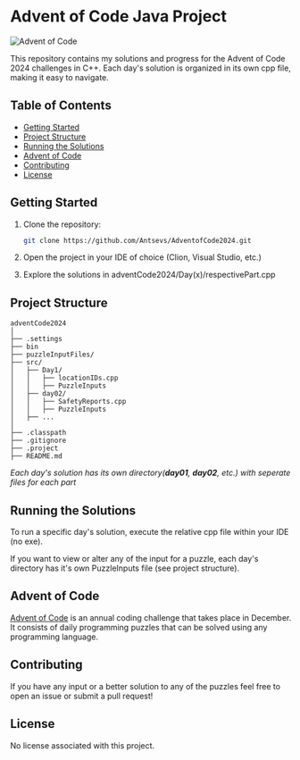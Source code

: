 # Advent of Code Java Project

![Advent of Code](https://community.alteryx.com/t5/image/serverpage/image-id/269381iE1288FAEB30E4EDA/image-size/medium?v=v2&px=400)

This repository contains my solutions and progress for the Advent of Code 2024 challenges in C++. Each day's solution is organized in its 
own cpp file, making it easy to navigate.

## Table of Contents

- [Getting Started](#getting-started)
- [Project Structure](#project-structure)
- [Running the Solutions](#running-the-solutions)
- [Advent of Code](#advent-of-code)
- [Contributing](#contributing)
- [License](#license)

## Getting Started

1. Clone the repository:

   ```bash
   git clone https://github.com/Antsevs/AdventofCode2024.git
	```
2. Open the project in your IDE of choice (Clion, Visual Studio, etc.)

3. Explore the solutions in adventCode2024/Day(x)/respectivePart.cpp

## Project Structure

```plaintext
adventCode2024
│
├── .settings
├── bin
├── puzzleInputFiles/
├── src/
│   ├── Day1/
│   │   ├── locationIDs.cpp
│   │   ├── PuzzleInputs
│   ├── day02/
│   │   ├── SafetyReports.cpp
│   │   ├── PuzzleInputs
│   ├── ...
│
├── .classpath
├── .gitignore
├── .project
├── README.md
```
*Each day's solution has its own directory(**day01**, **day02**, etc.) 
with seperate files for each part*

## Running the Solutions

To run a specific day's solution, execute the relative cpp file within 
your IDE (no exe).

If you want to view or alter any of the input for a puzzle, each day's
directory has it's own PuzzleInputs file (see project structure).

## Advent of Code

[Advent of Code](https://adventofcode.com/) is an annual coding 
challenge that takes place in December. It consists of daily programming 
puzzles that can be solved using any programming language.

## Contributing

If you have any input or a better solution to any of the puzzles 
feel free to open an issue or submit a pull request!
	
## License

No license associated with this project.
